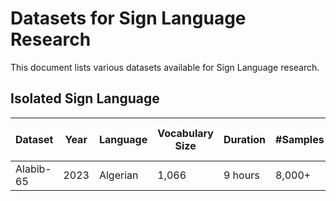 # Datasets for Sign Language Research

This document lists various datasets available for Sign Language research.

## Isolated Sign Language

| Dataset       | Year | Language | Vocabulary Size | Duration | #Samples | #Signers | Domain         | Collection Source   | Resolution   | Modality       | Publication | Website | Available | Baseline Model Accuracy |
|---------------|------|----------|-----------------|----------|----------|----------|----------------|---------------------|--------------|----------------|-------------|---------|-----------|--------------------------|
| Alabib-65    | 2023 | Algerian   | 1,066           | 9 hours  | 8,000+   | 9        | Weather Report | TV Broadcasts       | 1280x720     | RGB+Gloss      | CVPR 2014   | [Link](https://phoenix14t.com) |        |                |
																								

